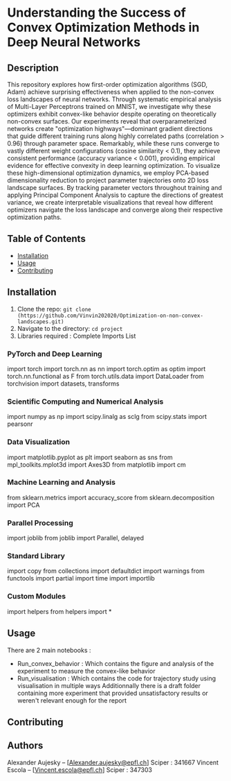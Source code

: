 # Understanding the Success of Convex Optimization Methods in Deep Neural Networks
## Description
This repository explores how first-order optimization algorithms (SGD, Adam) achieve surprising effectiveness when applied to the non-convex loss landscapes of neural networks. Through systematic empirical analysis of Multi-Layer Perceptrons trained on MNIST, we investigate why these optimizers exhibit convex-like behavior despite operating on theoretically non-convex surfaces.
Our experiments reveal that overparameterized networks create "optimization highways"—dominant gradient directions that guide different training runs along highly correlated paths (correlation > 0.96) through parameter space. Remarkably, while these runs converge to vastly different weight configurations (cosine similarity < 0.1), they achieve consistent performance (accuracy variance < 0.001), providing empirical evidence for effective convexity in deep learning optimization.
To visualize these high-dimensional optimization dynamics, we employ PCA-based dimensionality reduction to project parameter trajectories onto 2D loss landscape surfaces. By tracking parameter vectors throughout training and applying Principal Component Analysis to capture the directions of greatest variance, we create interpretable visualizations that reveal how different optimizers navigate the loss landscape and converge along their respective optimization paths.
## Table of Contents
- [Installation](#installation)
- [Usage](#usage)
- [Contributing](#contributing)


## Installation
1. Clone the repo: `git clone (https://github.com/Vinvin202020/Optimization-on-non-convex-landscapes.git)`
2. Navigate to the directory: `cd project`
3. Libraries required :
   Complete Imports List
### PyTorch and Deep Learning
import torch
import torch.nn as nn
import torch.optim as optim
import torch.nn.functional as F
from torch.utils.data import DataLoader
from torchvision import datasets, transforms
### Scientific Computing and Numerical Analysis
import numpy as np
import scipy.linalg as sclg
from scipy.stats import pearsonr
### Data Visualization
import matplotlib.pyplot as plt
import seaborn as sns
from mpl_toolkits.mplot3d import Axes3D
from matplotlib import cm
### Machine Learning and Analysis
from sklearn.metrics import accuracy_score
from sklearn.decomposition import PCA
### Parallel Processing
import joblib
from joblib import Parallel, delayed
### Standard Library
import copy
from collections import defaultdict
import warnings
from functools import partial
import time
import importlib
### Custom Modules
import helpers
from helpers import *


## Usage
There are 2 main notebooks : 
- Run_convex_behavior : Which contains the figure and analysis of the experiment to measure the convex-like behavior
- Run_visualisation : Which contains the code for trajectory study using visualisation in multiple ways
Additionnally there is a draft folder containing more experiment that provided unsatisfactory results or weren't relevant enough for the report

## Contributing




## Authors
Alexander Aujesky – [Alexander.aujesky@epfl.ch] Sciper : 341667
Vincent Escola – [Vincent.escola@epfl.ch] Sciper : 347303

